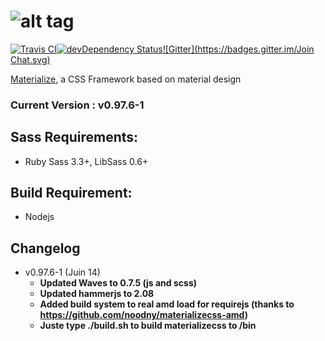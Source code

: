 ![alt tag](https://raw.github.com/dogfalo/materialize/master/images/materialize.gif)
===========

[![Travis CI](https://travis-ci.org/Dogfalo/materialize.svg?branch=master)](https://travis-ci.org/Dogfalo/materialize)[![devDependency Status](https://david-dm.org/Dogfalo/materialize/dev-status.svg)](https://david-dm.org/Dogfalo/materialize#info=devDependencies)[![Gitter](https://badges.gitter.im/Join Chat.svg)](https://gitter.im/Dogfalo/materialize?utm_source=badge&utm_medium=badge&utm_campaign=pr-badge&utm_content=badge)

[Materialize](http://materializecss.com/), a CSS Framework based on material design

### Current Version : v0.97.6-1

## Sass Requirements:
- Ruby Sass 3.3+, LibSass 0.6+

## Build Requirement:
- Nodejs

## Changelog
- v0.97.6-1 (Juin 14)
  - **Updated Waves to 0.7.5 (js and scss)**
  - **Updated hammerjs to 2.08**
  - **Added build system to real amd load for requirejs (thanks to https://github.com/noodny/materializecss-amd)**
  - **Juste type ./build.sh to build materializecss to /bin**

